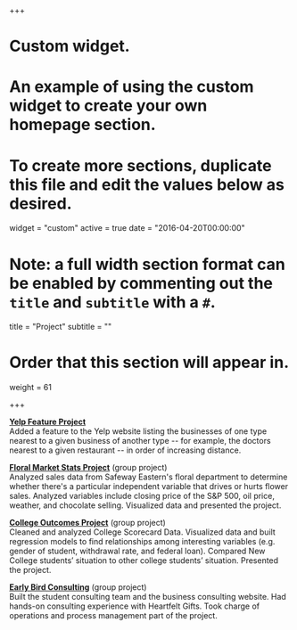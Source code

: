 +++
# Custom widget.
# An example of using the custom widget to create your own homepage section.
# To create more sections, duplicate this file and edit the values below as desired.
widget = "custom"
active = true
date = "2016-04-20T00:00:00"

# Note: a full width section format can be enabled by commenting out the `title` and `subtitle` with a `#`.
title = "Project"
subtitle = ""

# Order that this section will appear in.
weight = 61

+++

[**Yelp Feature Project**](https://github.com/xiaotaichai/Yelp_feature_project)     
Added a feature to the Yelp website listing the businesses of one type nearest to a given
business of another type -- for example, the doctors nearest to a given restaurant -- in
order of increasing distance.


[**Floral Market Stats Project**](https://github.com/xiaotaichai/floral_market_stats_project) (group project)    
Analyzed sales data from Safeway Eastern's floral department to determine whether
there's a particular independent variable that drives or hurts flower sales. Analyzed
variables include closing price of the S&P 500, oil price, weather, and chocolate selling.
Visualized data and presented the project.



[**College Outcomes Project**](https://github.com/xiaotaichai/R_project/tree/master/College_Outcome_Project) (group project)   
Cleaned and analyzed College Scorecard Data. Visualized data and built regression
models to find relationships among interesting variables (e.g. gender of student,
withdrawal rate, and federal loan). Compared New College students’ situation to
other college students’ situation. Presented the project.


[**Early Bird Consulting**](https://earlybirdconsulting.weebly.com/operations.html)  (group project)  
Built the student consulting team and the business consulting website. Had hands-on consulting experience with Heartfelt Gifts. Took charge of operations and process management part of the project.


